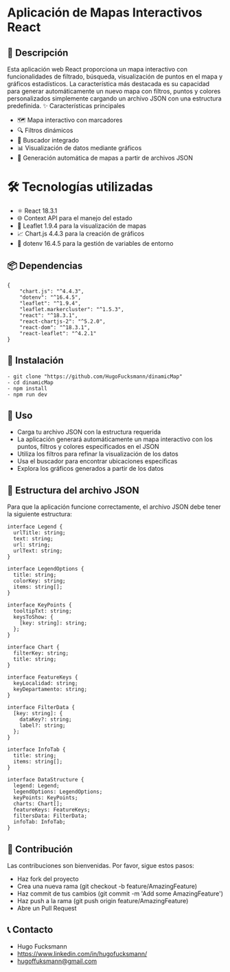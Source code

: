 # Aplicación de Mapas Interactivos React

## 📝 Descripción

Esta aplicación web React proporciona un mapa interactivo con funcionalidades de filtrado, búsqueda, visualización de puntos en el mapa y gráficos estadísticos. La característica más destacada es su capacidad para generar automáticamente un nuevo mapa con filtros, puntos y colores personalizados simplemente cargando un archivo JSON con una estructura predefinida.
✨ Características principales

- 🗺️ Mapa interactivo con marcadores
- 🔍 Filtros dinámicos
- 🔎 Buscador integrado
- 📊 Visualización de datos mediante gráficos
- 🔄 Generación automática de mapas a partir de archivos JSON

# 🛠️ Tecnologías utilizadas

- ⚛️ React 18.3.1
- 🌐 Context API para el manejo del estado
- 🍃 Leaflet 1.9.4 para la visualización de mapas
- 📈 Chart.js 4.4.3 para la creación de gráficos
- 🔐 dotenv 16.4.5 para la gestión de variables de entorno

## 📦 Dependencias

```
{
    "chart.js": "^4.4.3",
    "dotenv": "^16.4.5",
    "leaflet": "^1.9.4",
    "leaflet.markercluster": "^1.5.3",
    "react": "^18.3.1",
    "react-chartjs-2": "^5.2.0",
    "react-dom": "^18.3.1",
    "react-leaflet": "^4.2.1"
}
```

## 🚀 Instalación

```
- git clone "https://github.com/HugoFucksmann/dinamicMap"
- cd dinamicMap
- npm install
- npm run dev
```

## 📖 Uso

- Carga tu archivo JSON con la estructura requerida
- La aplicación generará automáticamente un mapa interactivo con los puntos, filtros y colores especificados en el JSON
- Utiliza los filtros para refinar la visualización de los datos
- Usa el buscador para encontrar ubicaciones específicas
- Explora los gráficos generados a partir de los datos

## 📄 Estructura del archivo JSON

Para que la aplicación funcione correctamente, el archivo JSON debe tener la siguiente estructura:

```
interface Legend {
  urlTitle: string;
  text: string;
  url: string;
  urlText: string;
}

interface LegendOptions {
  title: string;
  colorKey: string;
  items: string[];
}

interface KeyPoints {
  tooltipTxt: string;
  keysToShow: {
    [key: string]: string;
  };
}

interface Chart {
  filterKey: string;
  title: string;
}

interface FeatureKeys {
  keyLocalidad: string;
  keyDepartamento: string;
}

interface FilterData {
  [key: string]: {
    dataKey?: string;
    label?: string;
  };
}

interface InfoTab {
  title: string;
  items: string[];
}

interface DataStructure {
  legend: Legend;
  legendOptions: LegendOptions;
  keyPoints: KeyPoints;
  charts: Chart[];
  featureKeys: FeatureKeys;
  filtersData: FilterData;
  infoTab: InfoTab;
}
```

## 🤝 Contribución

Las contribuciones son bienvenidas. Por favor, sigue estos pasos:

- Haz fork del proyecto
- Crea una nueva rama (git checkout -b feature/AmazingFeature)
- Haz commit de tus cambios (git commit -m 'Add some AmazingFeature')
- Haz push a la rama (git push origin feature/AmazingFeature)
- Abre un Pull Request

## 📞 Contacto

- Hugo Fucksmann
- https://www.linkedin.com/in/hugofucksmann/
- hugoffuksmann@gmail.com
